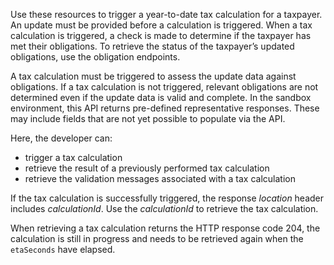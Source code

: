 Use these resources to trigger a year-to-date tax calculation for a taxpayer. An update must be provided before a calculation is triggered. When a tax calculation is triggered, a check is made to determine if the taxpayer has met their obligations. To retrieve the status of the taxpayer’s updated obligations, use the obligation endpoints.

A tax calculation must be triggered to assess the update data against obligations. If a tax calculation is not triggered, relevant obligations are not determined even if the update data is valid and complete.
In the sandbox environment, this API returns pre-defined representative responses. These may include fields that are not yet possible to populate via the API.

Here, the developer can:

* trigger a tax calculation
* retrieve the result of a previously performed tax calculation
* retrieve the validation messages associated with a tax calculation

If the tax calculation is successfully triggered, the response _location_ header includes _calculationId_. Use the _calculationId_ to retrieve the tax calculation.

When retrieving a tax calculation returns the HTTP response code 204, the calculation is still in progress and needs to be retrieved again when the `etaSeconds` have elapsed.